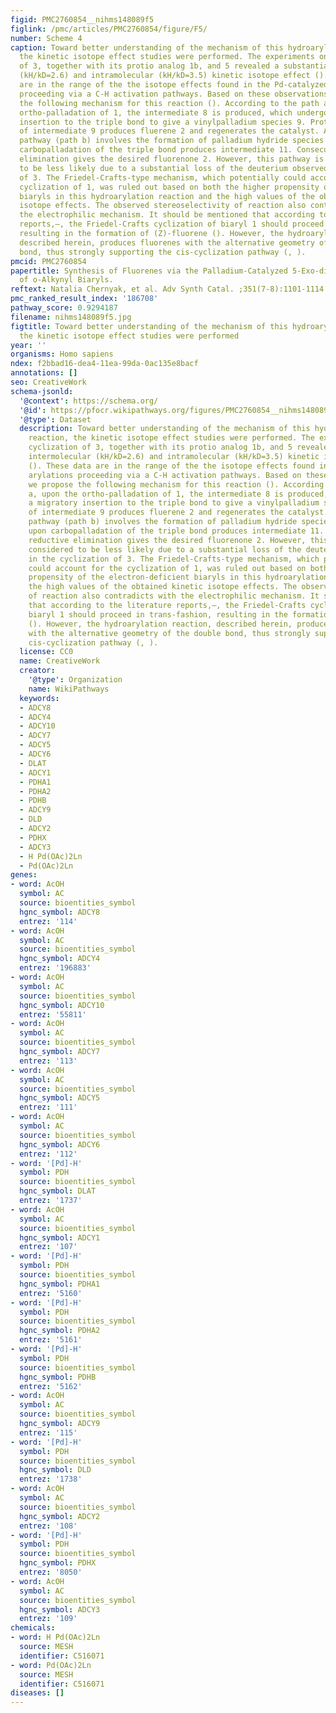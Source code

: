 ```yaml
---
figid: PMC2760854__nihms148089f5
figlink: /pmc/articles/PMC2760854/figure/F5/
number: Scheme 4
caption: Toward better understanding of the mechanism of this hydroarylation reaction,
  the kinetic isotope effect studies were performed. The experiments on cyclization
  of 3, together with its protio analog 1b, and 5 revealed a substantial intermolecular
  (kH/kD=2.6) and intramolecular (kH/kD=3.5) kinetic isotope effect (). These data
  are in the range of the the isotope effects found in the Pd-catalyzed arylations
  proceeding via a C-H activation pathways. Based on these observations, we propose
  the following mechanism for this reaction (). According to the path a, upon the
  ortho-palladation of 1, the intermediate 8 is produced, which undergoes a migratory
  insertion to the triple bond to give a vinylpalladium species 9. Protiodepalladation
  of intermediate 9 produces fluerene 2 and regenerates the catalyst. Alternative
  pathway (path b) involves the formation of palladium hydride species 10, which upon
  carbopalladation of the triple bond produces intermediate 11. Consecutive reductive
  elimination gives the desired fluorenone 2. However, this pathway is considered
  to be less likely due to a substantial loss of the deuterium observed in the cyclization
  of 3. The Friedel-Crafts-type mechanism, which potentially could account for the
  cyclization of 1, was ruled out based on both the higher propensity of the electron-deficient
  biaryls in this hydroarylation reaction and the high values of the obtained kinetic
  isotope effects. The observed stereoselectivity of reaction also contradicts with
  the electrophilic mechanism. It should be mentioned that according to the literature
  reports,–, the Friedel-Crafts cyclization of biaryl 1 should proceed in trans-fashion,
  resulting in the formation of (Z)-fluorene (). However, the hydroarylation reaction,
  described herein, produces fluorenes with the alternative geometry of the double
  bond, thus strongly supporting the cis-cyclization pathway (, ).
pmcid: PMC2760854
papertitle: Synthesis of Fluorenes via the Palladium-Catalyzed 5-Exo-dig Annulation
  of o-Alkynyl Biaryls.
reftext: Natalia Chernyak, et al. Adv Synth Catal. ;351(7-8):1101-1114.
pmc_ranked_result_index: '186708'
pathway_score: 0.9294187
filename: nihms148089f5.jpg
figtitle: Toward better understanding of the mechanism of this hydroarylation reaction,
  the kinetic isotope effect studies were performed
year: ''
organisms: Homo sapiens
ndex: f2bbad16-dea4-11ea-99da-0ac135e8bacf
annotations: []
seo: CreativeWork
schema-jsonld:
  '@context': https://schema.org/
  '@id': https://pfocr.wikipathways.org/figures/PMC2760854__nihms148089f5.html
  '@type': Dataset
  description: Toward better understanding of the mechanism of this hydroarylation
    reaction, the kinetic isotope effect studies were performed. The experiments on
    cyclization of 3, together with its protio analog 1b, and 5 revealed a substantial
    intermolecular (kH/kD=2.6) and intramolecular (kH/kD=3.5) kinetic isotope effect
    (). These data are in the range of the the isotope effects found in the Pd-catalyzed
    arylations proceeding via a C-H activation pathways. Based on these observations,
    we propose the following mechanism for this reaction (). According to the path
    a, upon the ortho-palladation of 1, the intermediate 8 is produced, which undergoes
    a migratory insertion to the triple bond to give a vinylpalladium species 9. Protiodepalladation
    of intermediate 9 produces fluerene 2 and regenerates the catalyst. Alternative
    pathway (path b) involves the formation of palladium hydride species 10, which
    upon carbopalladation of the triple bond produces intermediate 11. Consecutive
    reductive elimination gives the desired fluorenone 2. However, this pathway is
    considered to be less likely due to a substantial loss of the deuterium observed
    in the cyclization of 3. The Friedel-Crafts-type mechanism, which potentially
    could account for the cyclization of 1, was ruled out based on both the higher
    propensity of the electron-deficient biaryls in this hydroarylation reaction and
    the high values of the obtained kinetic isotope effects. The observed stereoselectivity
    of reaction also contradicts with the electrophilic mechanism. It should be mentioned
    that according to the literature reports,–, the Friedel-Crafts cyclization of
    biaryl 1 should proceed in trans-fashion, resulting in the formation of (Z)-fluorene
    (). However, the hydroarylation reaction, described herein, produces fluorenes
    with the alternative geometry of the double bond, thus strongly supporting the
    cis-cyclization pathway (, ).
  license: CC0
  name: CreativeWork
  creator:
    '@type': Organization
    name: WikiPathways
  keywords:
  - ADCY8
  - ADCY4
  - ADCY10
  - ADCY7
  - ADCY5
  - ADCY6
  - DLAT
  - ADCY1
  - PDHA1
  - PDHA2
  - PDHB
  - ADCY9
  - DLD
  - ADCY2
  - PDHX
  - ADCY3
  - H Pd(OAc)2Ln
  - Pd(OAc)2Ln
genes:
- word: AcОН
  symbol: AC
  source: bioentities_symbol
  hgnc_symbol: ADCY8
  entrez: '114'
- word: AcОН
  symbol: AC
  source: bioentities_symbol
  hgnc_symbol: ADCY4
  entrez: '196883'
- word: AcОН
  symbol: AC
  source: bioentities_symbol
  hgnc_symbol: ADCY10
  entrez: '55811'
- word: AcОН
  symbol: AC
  source: bioentities_symbol
  hgnc_symbol: ADCY7
  entrez: '113'
- word: AcОН
  symbol: AC
  source: bioentities_symbol
  hgnc_symbol: ADCY5
  entrez: '111'
- word: AcОН
  symbol: AC
  source: bioentities_symbol
  hgnc_symbol: ADCY6
  entrez: '112'
- word: '[Pd]-H'
  symbol: PDH
  source: bioentities_symbol
  hgnc_symbol: DLAT
  entrez: '1737'
- word: AcОН
  symbol: AC
  source: bioentities_symbol
  hgnc_symbol: ADCY1
  entrez: '107'
- word: '[Pd]-H'
  symbol: PDH
  source: bioentities_symbol
  hgnc_symbol: PDHA1
  entrez: '5160'
- word: '[Pd]-H'
  symbol: PDH
  source: bioentities_symbol
  hgnc_symbol: PDHA2
  entrez: '5161'
- word: '[Pd]-H'
  symbol: PDH
  source: bioentities_symbol
  hgnc_symbol: PDHB
  entrez: '5162'
- word: AcОН
  symbol: AC
  source: bioentities_symbol
  hgnc_symbol: ADCY9
  entrez: '115'
- word: '[Pd]-H'
  symbol: PDH
  source: bioentities_symbol
  hgnc_symbol: DLD
  entrez: '1738'
- word: AcОН
  symbol: AC
  source: bioentities_symbol
  hgnc_symbol: ADCY2
  entrez: '108'
- word: '[Pd]-H'
  symbol: PDH
  source: bioentities_symbol
  hgnc_symbol: PDHX
  entrez: '8050'
- word: AcОН
  symbol: AC
  source: bioentities_symbol
  hgnc_symbol: ADCY3
  entrez: '109'
chemicals:
- word: H Pd(OAc)2Ln
  source: MESH
  identifier: C516071
- word: Pd(OAc)2Ln
  source: MESH
  identifier: C516071
diseases: []
---
```

